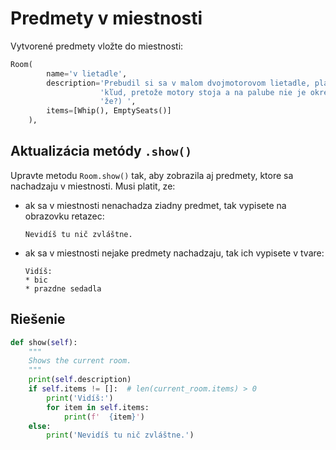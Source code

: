 # Predmety v miestnosti

Vytvorené predmety vložte do miestnosti:

```python
Room(
        name='v lietadle',
        description='Prebudil si sa v malom dvojmotorovom lietadle, plachtiacom nad egyptskou púšťou. Je tu nádherný '
                    'kľud, pretože motory stoja a na palube nie je okrem teba živá duša. (Celkom zaujímavá situácia, '
                    'že?) ',
        items=[Whip(), EmptySeats()]
    ),
```

## Aktualizácia metódy `.show()`

Upravte metodu `Room.show()` tak, aby zobrazila aj predmety, ktore sa nachadzaju v miestnosti. Musi platit, ze:

* ak sa v miestnosti nenachadza ziadny predmet, tak vypisete na obrazovku retazec:

   ```
   Nevidíš tu nič zvláštne.
   ```

* ak sa v miestnosti nejake predmety nachadzaju, tak ich vypisete v tvare:

   ```
   Vidíš:
   * bic
   * prazdne sedadla
   ```

## Riešenie

```python
def show(self):
    """
    Shows the current room.
    """
    print(self.description)
    if self.items != []:  # len(current_room.items) > 0
        print('Vidíš:')
        for item in self.items:
            print(f'  {item}')
    else:
        print('Nevidíš tu nič zvláštne.')
```
